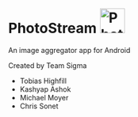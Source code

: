 # PhotoStream <image src="photostream.png" alt="PhotoStream Logo" style="width:50px;"/>

An image aggregator app for Android

Created by Team Sigma
 * Tobias Highfill
 * Kashyap Ashok
 * Michael Moyer
 * Chris Sonet


